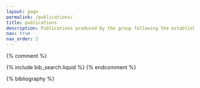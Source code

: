 ```yaml
---
layout: page
permalink: /publications/
title: publications
description: Publications produced by the group following the establishment of the laboratory (2025).
nav: true
nav_order: 2
---
```


<!-- _pages/publications.md -->

{% comment %} 
<!-- Bibsearch Feature -->
{% include bib_search.liquid %}
{% endcomment %}

<div class="publications">

{% bibliography %}

</div>
